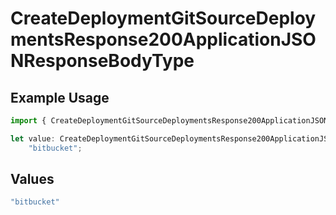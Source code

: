 # CreateDeploymentGitSourceDeploymentsResponse200ApplicationJSONResponseBodyType

## Example Usage

```typescript
import { CreateDeploymentGitSourceDeploymentsResponse200ApplicationJSONResponseBodyType } from "@vercel/sdk/models/operations";

let value: CreateDeploymentGitSourceDeploymentsResponse200ApplicationJSONResponseBodyType =
    "bitbucket";
```

## Values

```typescript
"bitbucket"
```